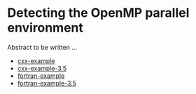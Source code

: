 # Detecting the OpenMP parallel environment

Abstract to be written ...

- [cxx-example](cxx-example/)
- [cxx-example-3.5](cxx-example-3.5/)
- [fortran-example](fortran-example/)
- [fortran-example-3.5](fortran-example-3.5/)
